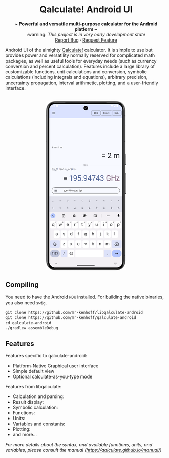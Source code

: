 <h1 align="center">
 Qalculate! Android UI
</h1>

<!-- description -->
<p align="center">
  <strong>~ Powerful and versatile multi-purpose calculator for the Android platform ~</strong>
  <br/>
  :warning: <i>This project is in very early development state</i>
    <br />
    <a href="https://github.com/mr-kenhoff/qalculate-android/issues/new">Report Bug</a>
    ·
    <a href="https://github.com/mr-kenhoff/qalculate-android/issues/new">Request Feature</a>
</p>
Android UI of the almighty <a href="https://qalculate.github.io">Qalculate!</a> calculator. It is simple to use but provides power and versatility normally reserved for complicated math packages, as well as useful tools for everyday needs (such as currency conversion and percent calculation). Features include a large library of customizable functions, unit calculations and conversion, symbolic calculations (including integrals and equations), arbitrary precision, uncertainty propagation, interval arithmetic, plotting, and a user-friendly interface.

<br/>
<br/>
<p align="center">
  <a href="readme/screenshot.png">
    <img src="readme/screenshot.png" width="250">
  </a>
</p>

## Compiling
You need to have the Android `NDK` installed. For building the native binaries, you also need `swig`.

```
git clone https://github.com/mr-kenhoff/libqalculate-android
git clone https://github.com/mr-kenhoff/qalculate-android
cd qalculate-android
./gradlew assembleDebug
```

## Features
Features specific to qalculate-android:

* Platform-Native Graphical user interface
* Simple default view
* Optional calculate-as-you-type mode

Features from libqalculate:

* Calculation and parsing:
* Result display:
* Symbolic calculation:
* Functions:
* Units:
* Variables and constants:
* Plotting:
* and more...

_For more details about the syntax, and available functions, units, and variables, please consult the manual (https://qalculate.github.io/manual/)_

